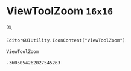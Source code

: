 # ViewToolZoom `16x16`
<img src="/img/ViewToolZoom.png" width=16 height=16>

``` CSharp
EditorGUIUtility.IconContent("ViewToolZoom")
```
```
ViewToolZoom
```
```
-3605054262027545263
```
